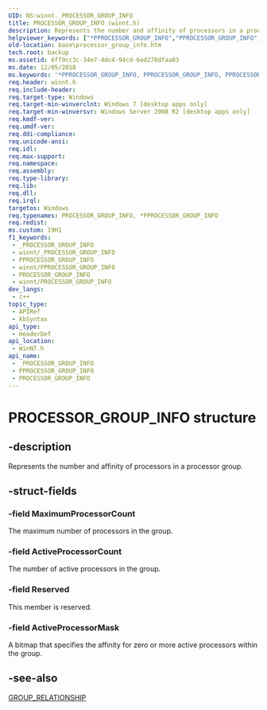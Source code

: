 ```yaml
---
UID: NS:winnt._PROCESSOR_GROUP_INFO
title: PROCESSOR_GROUP_INFO (winnt.h)
description: Represents the number and affinity of processors in a processor group.
helpviewer_keywords: ["*PPROCESSOR_GROUP_INFO","PPROCESSOR_GROUP_INFO","PPROCESSOR_GROUP_INFO structure pointer","PROCESSOR_GROUP_INFO","PROCESSOR_GROUP_INFO structure","_PROCESSOR_GROUP_INFO","base.processor_group_info","winnt/PPROCESSOR_GROUP_INFO","winnt/PROCESSOR_GROUP_INFO"]
old-location: base\processor_group_info.htm
tech.root: backup
ms.assetid: 6ff9cc3c-34e7-4dc4-94cd-6ed278dfaa03
ms.date: 12/05/2018
ms.keywords: '*PPROCESSOR_GROUP_INFO, PPROCESSOR_GROUP_INFO, PPROCESSOR_GROUP_INFO structure pointer, PROCESSOR_GROUP_INFO, PROCESSOR_GROUP_INFO structure, _PROCESSOR_GROUP_INFO, base.processor_group_info, winnt/PPROCESSOR_GROUP_INFO, winnt/PROCESSOR_GROUP_INFO'
req.header: winnt.h
req.include-header: 
req.target-type: Windows
req.target-min-winverclnt: Windows 7 [desktop apps only]
req.target-min-winversvr: Windows Server 2008 R2 [desktop apps only]
req.kmdf-ver: 
req.umdf-ver: 
req.ddi-compliance: 
req.unicode-ansi: 
req.idl: 
req.max-support: 
req.namespace: 
req.assembly: 
req.type-library: 
req.lib: 
req.dll: 
req.irql: 
targetos: Windows
req.typenames: PROCESSOR_GROUP_INFO, *PPROCESSOR_GROUP_INFO
req.redist: 
ms.custom: 19H1
f1_keywords:
 - _PROCESSOR_GROUP_INFO
 - winnt/_PROCESSOR_GROUP_INFO
 - PPROCESSOR_GROUP_INFO
 - winnt/PPROCESSOR_GROUP_INFO
 - PROCESSOR_GROUP_INFO
 - winnt/PROCESSOR_GROUP_INFO
dev_langs:
 - c++
topic_type:
 - APIRef
 - kbSyntax
api_type:
 - HeaderDef
api_location:
 - WinNT.h
api_name:
 - _PROCESSOR_GROUP_INFO
 - PPROCESSOR_GROUP_INFO
 - PROCESSOR_GROUP_INFO
---
```


# PROCESSOR_GROUP_INFO structure


## -description

Represents the number and affinity of processors in a processor group.

## -struct-fields

### -field MaximumProcessorCount

The maximum number of processors in the group.

### -field ActiveProcessorCount

The number of active processors in the group.

### -field Reserved

This member is reserved.

### -field ActiveProcessorMask

A bitmap that specifies the affinity for zero or more active processors within the group.

## -see-also

<a href="/windows/desktop/api/winnt/ns-winnt-group_relationship">GROUP_RELATIONSHIP</a>

